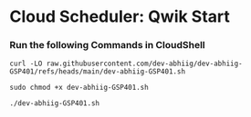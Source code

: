 # Cloud Scheduler: Qwik Start 

### Run the following Commands in CloudShell

```
curl -LO raw.githubusercontent.com/dev-abhiig/dev-abhiig-GSP401/refs/heads/main/dev-abhiig-GSP401.sh

sudo chmod +x dev-abhiig-GSP401.sh

./dev-abhiig-GSP401.sh
```
